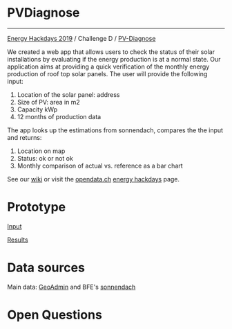 # PVDiagnose
----------------------------------------------------------------------------------------

[Energy Hackdays 2019](https://hack.opendata.ch/event/24#top) / Challenge D / [PV-Diagnose](https://hack.opendata.ch/project/302)

We created a web app that allows users to check the status of their solar installations by evaluating if the energy production is at a normal state. Our application aims at providing a quick verification of the monthly energy production of roof top solar panels. The user will provide the following input:

1. Location of the solar panel: address
2. Size of PV: area in m2
3. Capacity kWp
4. 12 months of production data
  
The app looks up the estimations from sonnendach, compares the the input and returns:  

1. Location on map
2. Status: ok or not ok
3. Monthly comparison of actual vs. reference as a bar chart

See our [wiki](https://github.com/cype/PVDiagnose/wiki) or visit the [opendata.ch](https://opendata.ch/) [energy hackdays](https://hack.opendata.ch/event/24#top) page.

# Prototype

[Input](http://energy-data-hackdays-d.s3-website.eu-central-1.amazonaws.com/)

[Results](http://energy-data-hackdays-d.s3-website.eu-central-1.amazonaws.com/results.html)


# Data sources

Main data: [GeoAdmin](http://api3.geo.admin.ch/) and BFE's [sonnendach](https://www.uvek-gis.admin.ch/BFE/sonnendach/?lang=de)

# Open Questions
